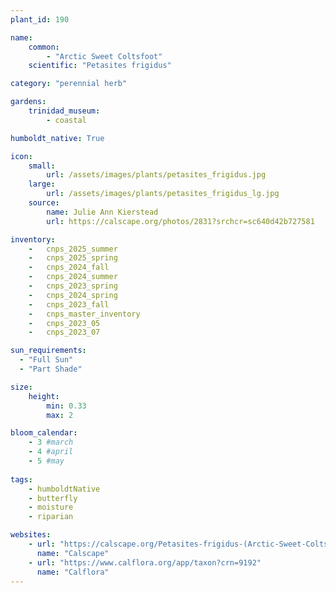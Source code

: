 ```yaml
---
plant_id: 190 

name: 
    common:  
        - "Arctic Sweet Coltsfoot"  
    scientific: "Petasites frigidus"  

category: "perennial herb"

gardens: 
    trinidad_museum:
        - coastal

humboldt_native: True

icon: 
    small: 
        url: /assets/images/plants/petasites_frigidus.jpg 
    large: 
        url: /assets/images/plants/petasites_frigidus_lg.jpg 
    source: 
        name: Julie Ann Kierstead 
        url: https://calscape.org/photos/2831?srchcr=sc640d42b727581 

inventory: 
    -   cnps_2025_summer
    -   cnps_2025_spring
    -   cnps_2024_fall
    -   cnps_2024_summer
    -   cnps_2023_spring
    -   cnps_2024_spring
    -   cnps_2023_fall
    -   cnps_master_inventory
    -   cnps_2023_05 
    -   cnps_2023_07 

sun_requirements:
  - "Full Sun"
  - "Part Shade"

size:
    height: 
        min: 0.33 
        max: 2

bloom_calendar: 
    - 3 #march
    - 4 #april
    - 5 #may
 
tags: 
    - humboldtNative
    - butterfly
    - moisture
    - riparian

websites:
    - url: "https://calscape.org/Petasites-frigidus-(Arctic-Sweet-Coltsfoot)"
      name: "Calscape"
    - url: "https://www.calflora.org/app/taxon?crn=9192"
      name: "Calflora"
---
```

